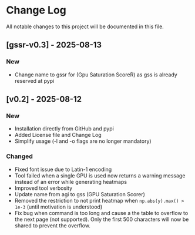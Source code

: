 # Change Log

All notable changes to this project will be documented in this file.

## [gssr-v0.3] - 2025-08-13
### New
- Change name to gssr for (Gpu Saturation ScoreR) as gss is already reserved at pypi


## [v0.2] - 2025-08-12

### New
- Installation directly from GitHub and pypi
- Added License file and Change Log
- Simplify usage (-l and -o flags are no longer mandatory)

### Changed
- Fixed font issue due to Latin-1 encoding
- Tool failed when a single GPU is used now returns a warning message instead of an error while generating heatmaps
- Improved tool verbosity
- Update name from agi to gss (GPU Saturation Scorer)
- Removed the restriction to not print heatmap when `np.abs(y).max() > 1e-3` (until motivation is understood)
- Fix bug when command is too long and cause a the table to overflow to the next page (not supported). Only the first 500 characters will now be shared to prevent the overflow.
